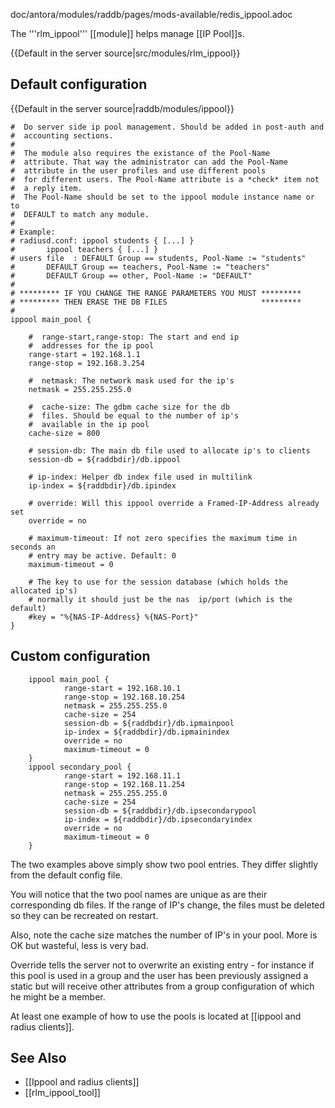doc/antora/modules/raddb/pages/mods-available/redis_ippool.adoc


The '''rlm_ippool''' [[module]] helps manage [[IP Pool]]s.

{{Default in the server source|src/modules/rlm_ippool}}

## Default configuration

{{Default in the server source|raddb/modules/ippool}}

	#  Do server side ip pool management. Should be added in post-auth and
	#  accounting sections.
	#
	#  The module also requires the existance of the Pool-Name
	#  attribute. That way the administrator can add the Pool-Name
	#  attribute in the user profiles and use different pools
	#  for different users. The Pool-Name attribute is a *check* item not
	#  a reply item.
	#  The Pool-Name should be set to the ippool module instance name or to
	#  DEFAULT to match any module.
	#
	# Example:
	# radiusd.conf: ippool students { [...] }
	#		ippool teachers { [...] }
	# users file  : DEFAULT Group == students, Pool-Name := "students"
	#		DEFAULT Group == teachers, Pool-Name := "teachers"
	#		DEFAULT	Group == other, Pool-Name := "DEFAULT"
	#
	# ********* IF YOU CHANGE THE RANGE PARAMETERS YOU MUST *********
	# ********* THEN ERASE THE DB FILES                     *********
	#
	ippool main_pool {

		#  range-start,range-stop: The start and end ip
		#  addresses for the ip pool
		range-start = 192.168.1.1
		range-stop = 192.168.3.254

		#  netmask: The network mask used for the ip's
		netmask = 255.255.255.0

		#  cache-size: The gdbm cache size for the db
		#  files. Should be equal to the number of ip's
		#  available in the ip pool
		cache-size = 800

		# session-db: The main db file used to allocate ip's to clients
		session-db = ${raddbdir}/db.ippool

		# ip-index: Helper db index file used in multilink
		ip-index = ${raddbdir}/db.ipindex

		# override: Will this ippool override a Framed-IP-Address already set
		override = no

		# maximum-timeout: If not zero specifies the maximum time in seconds an
		# entry may be active. Default: 0
		maximum-timeout = 0

		# The key to use for the session database (which holds the allocated ip's)
		# normally it should just be the nas  ip/port (which is the default)
		#key = "%{NAS-IP-Address} %{NAS-Port}"
	}

## Custom configuration

        ippool main_pool {
                range-start = 192.168.10.1
                range-stop = 192.168.10.254
                netmask = 255.255.255.0
                cache-size = 254
                session-db = ${raddbdir}/db.ipmainpool
                ip-index = ${raddbdir}/db.ipmainindex
                override = no
                maximum-timeout = 0
        }
        ippool secondary_pool {
                range-start = 192.168.11.1
                range-stop = 192.168.11.254
                netmask = 255.255.255.0
                cache-size = 254
                session-db = ${raddbdir}/db.ipsecondarypool
                ip-index = ${raddbdir}/db.ipsecondaryindex
                override = no
                maximum-timeout = 0
        }

The two examples above simply show two pool entries. They differ slightly from the default config file.

You will notice that the two pool names are unique as are their corresponding db files. If the range of IP's change, the files must be deleted so they can be recreated on restart.

Also, note the cache size matches the number of IP's in your pool. More is OK but wasteful, less is very bad.

Override tells the server not to overwrite an existing entry - for instance if this pool is used in a group and the user has been previously assigned a static but will receive other attributes from a group configuration of which he might be a member.

At least one example of how to use the pools is located at [[ippool and radius clients]].

## See Also

* [[Ippool and radius clients]]
* [[rlm_ippool_tool]]
